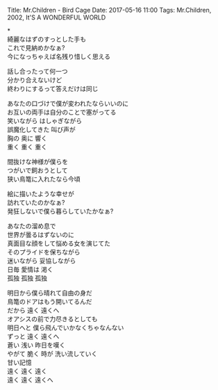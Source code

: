 Title: Mr.Children - Bird Cage
Date: 2017-05-16 11:00
Tags: Mr.Children, 2002, It'S A WONDERFUL WORLD


\*  
綺麗なはずのすっとした手も  
これで見納めかなぁ?  
今になっちゃえば名残り惜しく思える  
  
話し合ったって何一つ  
分かり合えないけど  
終わりにするって答えだけは同じ  
  
あなたの口づけで僕が変われたならいいのに  
お互いの両手は自分のことで塞がってる  
笑いながら はしゃぎながら  
誤魔化してきた 叫び声が  
胸の 奥に 響く  
重く 重く 重く  
  
間抜けな神様が僕らを  
つがいで飼おうとして  
狭い鳥篭に入れたなら今頃  
  
絵に描いたような幸せが  
訪れていたのかなぁ?  
発狂しないで僕ら暮らしていたかなぁ?  
  
あなたの溜め息で  
世界が曇るはずないのに  
真面目な顔をして悩める女を演じてた  
そのプライドを保ちながら  
迷いながら 妥協しながら  
日毎 愛情は 渇く  
孤独 孤独 孤独  
  
明日から僕ら晴れて自由の身だ  
鳥篭のドアはもう開いてるんだ  
だから 遠く 遠くへ  
オアシスの前で力尽きるとしても  
明日へと 僕ら飛んでいかなくちゃなんない  
ずっと 遠く 遠くへ  
蒼い 浅い 昨日を嘆く  
やがて 脆く 時が 洗い流していく  
甘い記憶  
遠く 遠く 遠く  
遠く 遠く 遠くへ  

